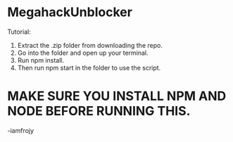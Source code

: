 # MegahackUnblocker
Tutorial:
1. Extract the .zip folder from downloading the repo.
2. Go into the folder and open up your terminal.
3. Run npm install.
4. Then run npm start in the folder to use the script.

# MAKE SURE YOU INSTALL NPM AND NODE BEFORE RUNNING THIS.

-iamfrojy

